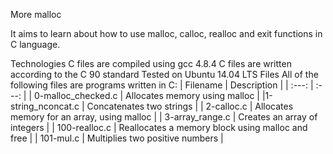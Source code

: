 More malloc

It aims to learn about how to use malloc, calloc, realloc and exit functions in C language.

Technologies C files are compiled using gcc 4.8.4 C files are written according to the C
90 standard Tested on Ubuntu 14.04 LTS Files 
All of the following files are programs written in C:
| Filename | Description |
| :---: | :---: |
| 0-malloc_checked.c  | Allocates memory using malloc  |
|1-string_nconcat.c | Concatenates two strings |
| 2-calloc.c | Allocates memory for an array, using malloc |
| 3-array_range.c | Creates an array of integers |
| 100-realloc.c | Reallocates a memory block using malloc and free |
| 101-mul.c | Multiplies two positive numbers | 
